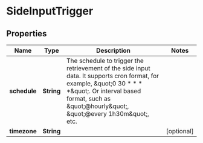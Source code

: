 

# SideInputTrigger


## Properties

| Name | Type | Description | Notes |
|------------ | ------------- | ------------- | -------------|
|**schedule** | **String** | The schedule to trigger the retrievement of the side input data. It supports cron format, for example, \&quot;0 30 * * * *\&quot;. Or interval based format, such as \&quot;@hourly\&quot;, \&quot;@every 1h30m\&quot;, etc. |  |
|**timezone** | **String** |  |  [optional] |



